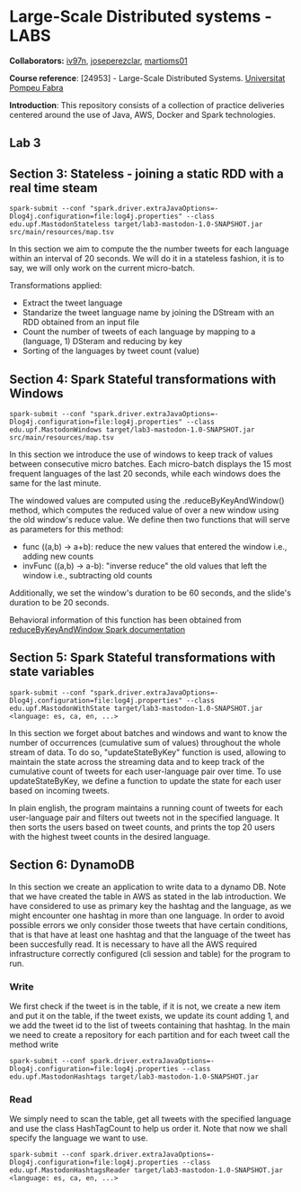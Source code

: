 # Large-Scale Distributed systems - LABS

**Collaborators:** [iv97n](https://github.com/iv97n), [joseperezclar](https://github.com/joseperezclar), [martioms01](https://github.com/martioms01)  

**Course reference**: [24953] - Large-Scale Distributed Systems. [Universitat Pompeu Fabra](https://www.upf.edu/)

**Introduction**: This repository consists of a collection of practice deliveries centered around the use of Java, AWS, Docker and Spark technologies. 

## Lab 3

## Section 3: Stateless - joining a static RDD with a real time steam
```
spark-submit --conf "spark.driver.extraJavaOptions=-Dlog4j.configuration=file:log4j.properties" --class edu.upf.MastodonStateless target/lab3-mastodon-1.0-SNAPSHOT.jar src/main/resources/map.tsv
```
In this section we aim to compute the the number tweets for each language within an interval of 20 seconds. We will do it in a stateless fashion, it is to say, we will only work on the current micro-batch.

Transformations applied:
- Extract the tweet language
- Standarize the tweet language name by joining the DStream with an RDD obtained from an input file
- Count the number of tweets of each language by mapping to a (language, 1) DSteram and reducing by key
- Sorting of the languages by tweet count (value)


## Section 4: Spark Stateful transformations with Windows
```
spark-submit --conf "spark.driver.extraJavaOptions=-Dlog4j.configuration=file:log4j.properties" --class edu.upf.MastodonWindows target/lab3-mastodon-1.0-SNAPSHOT.jar src/main/resources/map.tsv
```
In this section we introduce the use of windows to keep track of values between consecutive micro batches. Each micro-batch displays the 15 most frequent languages of the last 20 seconds, while each windows does the same for the last minute.

The windowed values are computed using the .reduceByKeyAndWindow() method, which computes the reduced value of over a new window using the old window's reduce value. We define then two functions that will serve as parameters for this method:
- func ((a,b) -> a+b): reduce the new values that entered the window i.e., adding new counts
- invFunc ((a,b) -> a-b): "inverse reduce" the old values that left the window i.e., subtracting old counts   

Additionally, we set the window's duration to be 60 seconds, and the slide's duration to be 20 seconds.

Behavioral information of this function has been obtained from [reduceByKeyAndWindow Spark documentation](https://spark.apache.org/docs/latest/api/python/reference/api/pyspark.streaming.DStream.reduceByKeyAndWindow.html)

## Section 5: Spark Stateful transformations with state variables
```
spark-submit --conf "spark.driver.extraJavaOptions=-Dlog4j.configuration=file:log4j.properties" --class edu.upf.MastodonWithState target/lab3-mastodon-1.0-SNAPSHOT.jar <language: es, ca, en, ...>
```
In this section we forget about batches and windows and want to know the number of occurrences (cumulative sum of values) throughout the whole stream of data. To do so, "updateStateByKey" function is used, allowing to maintain the state across the streaming data and to keep track of the cumulative count of tweets for each user-language pair over time. To use updateStateByKey, we define a function to update the state for each user based on incoming tweets.

In plain english, the program maintains a running count of tweets for each user-language pair and filters out tweets not in the specified language. It then sorts the users based on tweet counts, and prints the top 20 users with the highest tweet counts in the desired language. 

## Section 6: DynamoDB
In this section we create an application to write data to a dynamo DB. Note that we have created the table in AWS as stated in the lab introduction. We have considered to use as primary key the hashtag and the language, as we might encounter one hashtag in more than one language. In order to avoid possible errors we only consider those tweets that have certain conditions, that is that have at least one hashtag and that the language of the tweet has been succesfully read. It is necessary to have all the AWS required infrastructure correctly configured (cli session and table) for the program to run.

### Write
We first check if the tweet is in the table, if it is not, we create a new item and put it on the table, if the tweet exists, we update its count adding 1, and we add the tweet id to the list of tweets containing that hashtag. In the main we need to create a repository for each partition and for each tweet call the method write

```
spark-submit --conf spark.driver.extraJavaOptions=-Dlog4j.configuration=file:log4j.properties --class edu.upf.MastodonHashtags target/lab3-mastodon-1.0-SNAPSHOT.jar
```
### Read
We simply need to scan the table, get all tweets with the specified language and use the class HashTagCount to help us order it. Note that now we shall specify the language we want to use.

```
spark-submit --conf spark.driver.extraJavaOptions=-Dlog4j.configuration=file:log4j.properties --class edu.upf.MastodonHashtagsReader target/lab3-mastodon-1.0-SNAPSHOT.jar <language: es, ca, en, ...>
```

